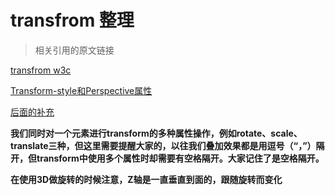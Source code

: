 
# transfrom 整理

> 相关引用的原文链接

[transfrom w3c](http://www.w3cplus.com/content/css3-transform)

[Transform-style和Perspective属性](http://www.w3cplus.com/css3/transform-basic-property.html)

[后面的补充](http://www.w3cplus.com/css3/css3-3d-transform.html)

**我们同时对一个元素进行transform的多种属性操作，例如rotate、scale、translate三种，但这里需要提醒大家的，以往我们叠加效果都是用逗号（“，”）隔开，但transform中使用多个属性时却需要有空格隔开。大家记住了是空格隔开。**

**在使用3D做旋转的时候注意，Z轴是一直垂直到面的，跟随旋转而变化**